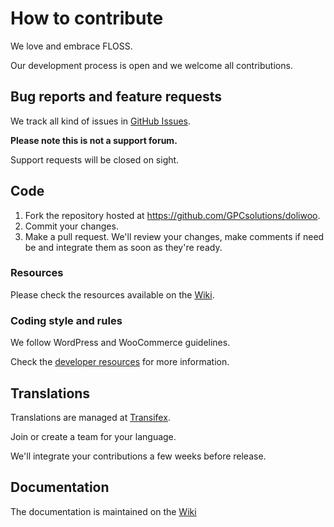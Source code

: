 How to contribute
=================

We love and embrace FLOSS.

Our development process is open and we welcome all contributions.

Bug reports and feature requests
--------------------------------
We track all kind of issues in [GitHub Issues](https://github.com/GPCsolutions/doliwoo/issues).

**Please note this is not a support forum.**

Support requests will be closed on sight.

Code
----
1. Fork the repository hosted at https://github.com/GPCsolutions/doliwoo.
2. Commit your changes.
3. Make a pull request.
We'll review your changes, make comments if need be and integrate them as soon as they're ready.

### Resources
Please check the resources available on the [Wiki](https://github.com/GPCsolutions/doliwoo/wiki/Developer-Resources).

### Coding style and rules
We follow WordPress and WooCommerce guidelines.

Check the [developer resources](https://github.com/GPCsolutions/doliwoo/wiki/Developer-Resources) for more information.

Translations
------------
Translations are managed at [Transifex](https://www.transifex.com/projects/p/doliwoo).

Join or create a team for your language.

We'll integrate your contributions a few weeks before release.

Documentation
-------------
The documentation is maintained on the [Wiki](https://github.com/GPCsolutions/doliwoo/wiki)


